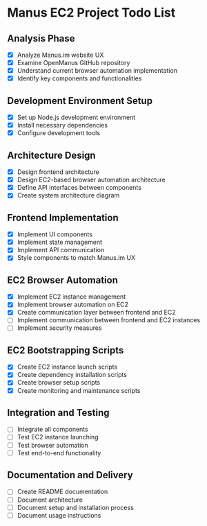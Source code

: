 # Manus EC2 Project Todo List

## Analysis Phase
- [x] Analyze Manus.im website UX
- [x] Examine OpenManus GitHub repository
- [x] Understand current browser automation implementation
- [x] Identify key components and functionalities

## Development Environment Setup
- [x] Set up Node.js development environment
- [x] Install necessary dependencies
- [x] Configure development tools

## Architecture Design
- [x] Design frontend architecture
- [x] Design EC2-based browser automation architecture
- [x] Define API interfaces between components
- [x] Create system architecture diagram

## Frontend Implementation
- [x] Implement UI components
- [x] Implement state management
- [x] Implement API communication
- [x] Style components to match Manus.im UX

## EC2 Browser Automation
- [x] Implement EC2 instance management
- [x] Implement browser automation on EC2
- [x] Create communication layer between frontend and EC2
- [ ] Implement communication between frontend and EC2 instances
- [ ] Implement security measures

## EC2 Bootstrapping Scripts
- [x] Create EC2 instance launch scripts
- [x] Create dependency installation scripts
- [x] Create browser setup scripts
- [x] Create monitoring and maintenance scripts

## Integration and Testing
- [ ] Integrate all components
- [ ] Test EC2 instance launching
- [ ] Test browser automation
- [ ] Test end-to-end functionality

## Documentation and Delivery
- [ ] Create README documentation
- [ ] Document architecture
- [ ] Document setup and installation process
- [ ] Document usage instructions
